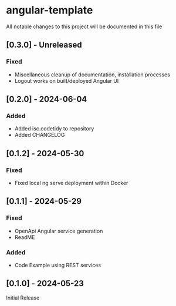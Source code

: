 # angular-template

All notable changes to this project will be documented in this file

## [0.3.0] - Unreleased

### Fixed
- Miscellaneous cleanup of documentation, installation processes
- Logout works on built/deployed Angular UI

## [0.2.0] - 2024-06-04

### Added

- Added isc.codetidy to repository
- Added CHANGELOG

## [0.1.2] - 2024-05-30

### Fixed

- Fixed local ng serve deployment within Docker

## [0.1.1] - 2024-05-29

### Fixed

- OpenApi Angular service generation
- ReadME

### Added

- Code Example using REST services

## [0.1.0] - 2024-05-23

Initial Release
